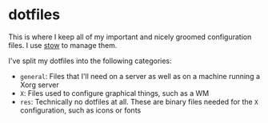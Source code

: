 dotfiles
========

This is where I keep all of my important and nicely groomed configuration
files. I use [stow][gnu_stow] to manage them.

I've split my dotfiles into the following categories:
- `general`: Files that I'll need on a server as well as on a machine running
  a Xorg server
- `X`: Files used to configure graphical things, such as a WM
- `res`: Technically no dotfiles at all. These are binary files needed for the
  `X` configuration, such as icons or fonts

[gnu_stow]: http://www.gnu.org/software/stow/
